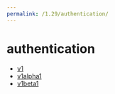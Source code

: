 ```yaml
---
permalink: /1.29/authentication/
---
```


# authentication



* [v1](v1/index.md)
* [v1alpha1](v1alpha1/index.md)
* [v1beta1](v1beta1/index.md)